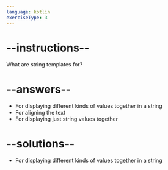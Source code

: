 ```yaml
---
language: kotlin
exerciseType: 3
---
```


# --instructions--

What are string templates for?

# --answers--

- For displaying different kinds of values together in a string
- For aligning the text
- For displaying just string values together

# --solutions--

- For displaying different kinds of values together in a string
